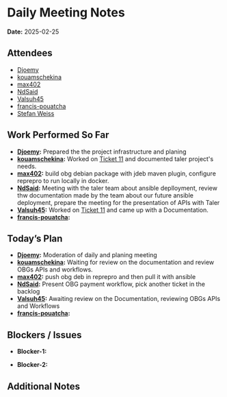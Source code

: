 # 
# # 
# Daily Meeting Notes

**Date:** 2025-02-25

## Attendees
- [Djoemy](https://github.com/Djoemy)
- [kouamschekina](https://github.com/kouamschekina)
- [max402](https://github.com/max402)
- [NdSaid](https://github.com/NdSaid)
- [Valsuh45](https://github.com/Valsuh45)
- [francis-pouatcha](https://github.com/francis-pouatcha)
- [Stefan Weiss](https://github.com/swador)

## Work Performed So Far
- **[Djoemy](https://github.com/Djoemy):** Prepared the the project infrastructure and planing
- **[kouamschekina](https://github.com/kouamschekina):**   Worked on [Ticket 11](https://github.com/orgs/ADORSYS-GIS/projects/22/views/1?pane=issue&itemId=98087262&issue=ADORSYS-GIS%7Copen-banking-gateway%7C11) and documented taler project's needs.
- **[max402](https://github.com/max402):** build obg debian package with jdeb maven plugin, configure reprepro to run locally in docker. 
- **[NdSaid](https://github.com/NdSaid):** Meeting with the taler team about ansible deplloyment, review thw documentation made by the team about our future ansible deployment, prepare the meeting for the presentation of APIs with Taler
- **[Valsuh45](https://github.com/Valsuh45):** Worked on [Ticket 11](https://github.com/orgs/ADORSYS-GIS/projects/22/views/1?pane=issue&itemId=98087262&issue=ADORSYS-GIS%7Copen-banking-gateway%7C11) and came up with a Documentation.
- **[francis-pouatcha](https://github.com/francis-pouatcha):** 

## Today’s Plan
- **[Djoemy](https://github.com/Djoemy):** Moderation of daily and planing meeting
- **[kouamschekina](https://github.com/kouamschekina):** Waiting for review on the documentation and review OBGs APIs and workflows.
- **[max402](https://github.com/max402):** push obg deb in reprepro and then pull it with ansible
- **[NdSaid](https://github.com/NdSaid):** Present OBG payment workflow, pick another ticket in the backlog 
- **[Valsuh45](https://github.com/Valsuh45):** Awaiting review on the Documentation, reviewing OBGs APIs and Workflows 
- **[francis-pouatcha](https://github.com/francis-pouatcha):** 

## Blockers / Issues
- **Blocker-1:** 

- **Blocker-2:** 

## Additional Notes

